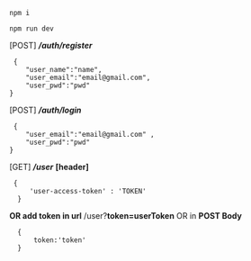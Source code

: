     npm i 

    npm run dev 

 

 [POST] ***/auth/register*** 

     {
    	"user_name":"name",
    	"user_email":"email@gmail.com",
    	"user_pwd":"pwd"
    }

 [POST] ***/auth/login***

     {
    	"user_email":"email@gmail.com" ,
    	"user_pwd":"pwd"
    }  

 [GET] ***/user***
 **[header]** 

     { 
    	 'user-access-token' : 'TOKEN'
      }

  **OR add token in url**
  /user?**token=userToken**
  OR in **POST Body**

      {
    	  token:'token'
      }

